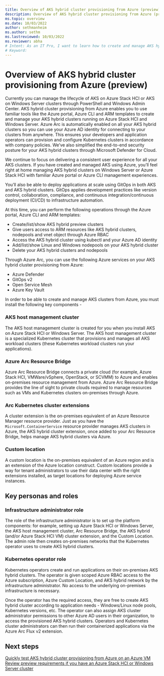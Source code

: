 ```yaml
---
title: Overview of AKS hybrid cluster provisioning from Azure (preview)
description: Overview of AKS hybrid cluster provisioning from Azure (preview)
ms.topic: overview
ms.date: 10/03/2022
author: sethmanheim
ms.author: sethm 
ms.lastreviewed: 10/03/2022
ms.reviewer: abha
# Intent: As an IT Pro, I want to learn how to create and manage AKS hybrid clusters on-premises from Azure
# Keyword: 
---
```


# Overview of AKS hybrid cluster provisioning from Azure (preview)

Currently you can manage the lifecycle of AKS on Azure Stack HCI or AKS on Windows Server clusters through PowerShell and Windows Admin Center. AKS hybrid cluster provisioning from Azure enables you to use familiar tools like the Azure portal, Azure CLI and ARM templates to create and manage your AKS hybrid clusters running on Azure Stack HCI and Windows Server. Azure Arc is automatically enabled on all your AKS hybrid clusters so you can use your Azure AD identity for connecting to your clusters from anywhere. This ensures your developers and application operators can provision and configure Kubernetes clusters in accordance with company policies. We’ve also simplified the end-to-end security posture for your AKS hybrid clusters through Microsoft Defender for Cloud.  

We continue to focus on delivering a consistent user experience for all your AKS clusters. If you have created and managed AKS using Azure, you’ll feel right at home managing AKS hybrid clusters on Windows Server or Azure Stack HCI with familiar Azure portal or Azure CLI management experiences. 

You’ll also be able to deploy applications at scale using GitOps in both AKS and AKS hybrid clusters. GitOps applies development practices like version control, collaboration, compliance, and continuous integration/continuous deployment (CI/CD) to infrastructure automation. 

At this time, you can perform the following operations through the Azure portal, Azure CLI and ARM templates:

- Create/list/show AKS hybrid preview clusters
- Give users access to ARM resources like AKS hybrid clusters, nodepools and vnet object through Azure RBAC 
- Access the AKS hybrid cluster using kubectl and your Azure AD identity
- Add/list/show Linux and Windows nodepools on your AKS hybrid cluster
- Delete your AKS hybrid clusters and nodepools 

Through Azure Arc, you can use the following Azure services on your AKS hybrid cluster provisioning from Azure:

- Azure Defender
- GitOps v2
- Open Service Mesh
- Azure Key Vault

In order to be able to create and manage AKS clusters from Azure, you must install the following key components -

### AKS host management cluster

The AKS host management cluster is created for you when you install AKS on Azure Stack HCI or Windows Server. The AKS host management cluster is a specialized Kubernetes cluster that provisions and manages all AKS workload clusters (these Kubernetes workload clusters run your applications). 

### Azure Arc Resource Bridge

Azure Arc Resource Bridge connects a private cloud (for example, Azure Stack HCI, VMWare/vSphere, OpenStack, or SCVMM) to Azure and enables on-premises resource management from Azure. Azure Arc Resource Bridge provides the line of sight to private clouds required to manage resources such as VMs and Kubernetes clusters on-premises through Azure. 

### Arc Kubernetes cluster extensions

A cluster extension is the on-premises equivalent of an Azure Resource Manager resource provider. Just as you have the `Microsoft.ContainerService` resource provider  manages AKS clusters in Azure, the AKS hybrid cluster extension, once added to your Arc Resource Bridge, helps manage AKS hybrid clusters via Azure.

### Custom location

A custom location is the on-premises equivalent of an Azure region and is an extension of the Azure location construct. Custom locations provide a way for tenant administrators to use their data center with the right extensions installed, as target locations for deploying Azure service instances.

## Key personas and roles

### Infrastructure administrator role

The role of the infrastructure administrator is to set up the platform components: for example, setting up Azure Stack HCI or Windows Server, the AKS host management cluster, Arc Resource Bridge, the AKS hybrid (and/or Azure Stack HCI VM) cluster extension, and the Custom Location. The admin role then creates on-premises networks that the Kubernetes operator uses to create AKS hybrid clusters. 

### Kubernetes operator role

Kubernetes operators create and run applications on their on-premises AKS hybrid clusters. The operator is given scoped Azure RBAC access to the Azure subscription, Azure Custom Location, and AKS hybrid network by the infrastructure administrator. No access to the underlying on-premises infrastructure is necessary.

Once the operator has the required access, they are free to create AKS hybrid cluster according to application needs - Windows/Linux node pools, Kubernetes versions, etc. The operator can also assign AKS cluster administrator permissions to other Azure AD users in their organization, to access the provisioned AKS hybrid clusters. Operators and Kubernetes cluster administrators can then run their containerized applications via the Azure Arc Flux v2 extension.

## Next steps

[Quickly test AKS hybrid cluster provisioning from Azure on an Azure VM](aks-hybrid-preview-azure-vm.md)
[Review preview requirements if you have an Azure Stack HCI or Windows Server cluster](aks-hybrid-preview-requirements.md)
